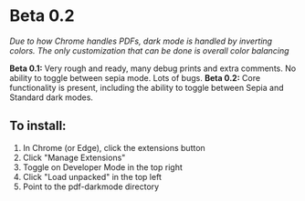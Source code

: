 # Beta 0.2

_Due to how Chrome handles PDFs, dark mode is handled by inverting colors. The only customization that can be done is overall color balancing_

**Beta 0.1:** Very rough and ready, many debug prints and extra comments. No ability to toggle between sepia mode. Lots of bugs.
**Beta 0.2:** Core functionality is present, including the ability to toggle between Sepia and Standard dark modes.

## To install:

1. In Chrome (or Edge), click the extensions button
2. Click "Manage Extensions"
3. Toggle on Developer Mode in the top right
4. Click "Load unpacked" in the top left
5. Point to the pdf-darkmode directory
